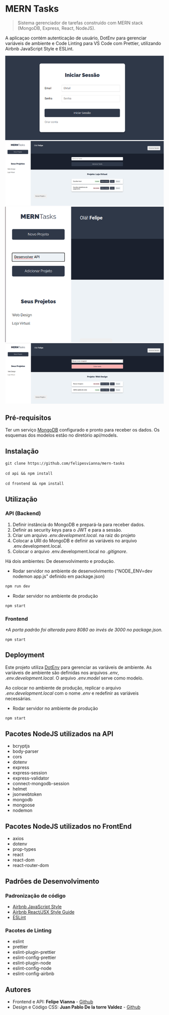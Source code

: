 # MERN Tasks

> Sistema gerenciador de tarefas construído com MERN stack (MongoDB, Express, React, NodeJS).

A aplicaçao contém autenticação de usuário, DotEnv para gerenciar variáveis de ambiente e Code Linting para VS Code com Prettier, utilizando Airbnb JavaScript Style e ESLint.

![Screenshot](docs/screen1.png)
![Screenshot](docs/screen2.png)
![Screenshot](docs/screen3.png)
![Screenshot](docs/screen4.png)

## Pré-requisitos

Ter um serviço [MongoDB](https://www.mongodb.com/) configurado e pronto para receber os dados. Os esquemas dos modelos estão no diretório api/models.

## Instalação

```
git clone https://github.com/felipesvianna/mern-tasks

cd api && npm install

cd frontend && npm install
```

## Utilização

### API (Backend)

1. Definir instância do MongoDB e prepará-la para receber dados.
2. Definir as security keys para o JWT e para a sessão.
3. Criar um arquivo _.env.development.local._ na raiz do projeto
4. Colocar a URI do MongoDB e definir as variáveis no arquivo .env.development.local.
5. Colocar o arquivo .env.development.local no _.gitignore_.

Há dois ambientes: De desenvolvimento e produção.

- Rodar servidor no ambiente de desenvolvimento ("NODE_ENV=dev nodemon app.js" definido em package.json)

```bash
npm run dev
```

- Rodar servidor no ambiente de produção

```bash
npm start
```

### Frontend

_\*A porta padrão foi alterada para 8080 ao invés de 3000 no package.json._

```
npm start
```

## Deployment

Este projeto utiliza [DotEnv](https://www.npmjs.com/package/dotenv) para gerenciar as variáveis de ambiente.
As variáveis de ambiente são definidas nos arquivos _.env_, _.env.development.local_.
O arquivo _.env.model_ serve como modelo.

Ao colocar no ambiente de produção, replicar o arquivo _.env.development.local_ com o nome _.env_ e redefinir as variáveis necessárias.

- Rodar servidor no ambiente de produção

```bash
npm start
```

## Pacotes NodeJS utilizados na API

- bcryptjs
- body-parser
- cors
- dotenv
- express
- express-session
- express-validator
- connect-mongodb-session
- helmet
- jsonwebtoken
- mongodb
- mongoose
- nodemon

## Pacotes NodeJS utilizados no FrontEnd

- axios
- dotenv
- prop-types
- react
- react-dom
- react-router-dom

## Padrões de Desenvolvimento

### Padronização de código

- [Airbnb JavaScript Style](https://github.com/airbnb/javascript)
- [Airbnb React/JSX Style Guide](https://github.com/airbnb/javascript/tree/master/react)
- [ESLint](https://eslint.org/docs/rules/)

### Pacotes de Linting

- eslint
- prettier
- eslint-plugin-prettier
- eslint-config-prettier
- eslint-plugin-node
- eslint-config-node
- eslint-config-airbnb

## Autores

- Frontend e API: **Felipe Vianna** - [Github](https://github.com/felipesvianna)
- Design e Código CSS: **Juan Pablo De la torre Valdez** - [Github](https://gist.github.com/juanpablogdl)
